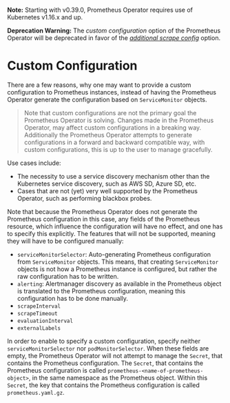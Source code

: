 <br>
<div class="alert alert-info" role="alert">
    <i class="fa fa-exclamation-triangle"></i><b> Note:</b> Starting with v0.39.0, Prometheus Operator requires use of Kubernetes v1.16.x and up.
</div>


**Deprecation Warning:** The _custom configuration_ option of the Prometheus Operator will be deprecated in favor of the [_additional scrape config_](./additional-scrape-config.md) option.


# Custom Configuration

There are a few reasons, why one may want to provide a custom configuration to Prometheus instances, instead of having the Prometheus Operator generate the configuration based on `ServiceMonitor` objects.

> Note that custom configurations are not the primary goal the Prometheus Operator is solving. Changes made in the Prometheus Operator, may affect custom configurations in a breaking way. Additionally the Prometheus Operator attempts to generate configurations in a forward and backward compatible way, with custom configurations, this is up to the user to manage gracefully.

Use cases include:

* The necessity to use a service discovery mechanism other than the Kubernetes service discovery, such as AWS SD, Azure SD, etc.
* Cases that are not (yet) very well supported by the Prometheus Operator, such as performing blackbox probes.

Note that because the Prometheus Operator does not generate the Prometheus configuration in this case, any fields of the Prometheus resource, which influence the configuration will have no effect, and one has to specify this explicitly. The features that will not be supported, meaning they will have to be configured manually:

* `serviceMonitorSelector`: Auto-generating Prometheus configuration from `ServiceMonitor` objects. This means, that creating `ServiceMonitor` objects is not how a Prometheus instance is configured, but rather the raw configuration has to be written.
* `alerting`: Alertmanager discovery as available in the Prometheus object is translated to the Prometheus configuration, meaning this configuration has to be done manually.
* `scrapeInterval`
* `scrapeTimeout`
* `evaluationInterval`
* `externalLabels`

In order to enable to specify a custom configuration, specify neither `serviceMonitorSelector` nor `podMonitorSelector`. When these fields are empty, the Prometheus Operator will not attempt to manage the `Secret`, that contains the Prometheus configuration. The `Secret`, that contains the Prometheus configuration is called `prometheus-<name-of-prometheus-object>`, in the same namespace as the Prometheus object. Within this `Secret`, the key that contains the Prometheus configuration is called `prometheus.yaml.gz`.
